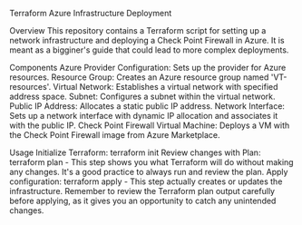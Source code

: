 Terraform Azure Infrastructure Deployment

Overview
This repository contains a Terraform script for setting up a network infrastructure and deploying a Check Point Firewall in Azure.  It is meant as a bigginer's guide that could lead to more complex deployments. 

Components
Azure Provider Configuration: Sets up the provider for Azure resources.
Resource Group: Creates an Azure resource group named 'VT-resources'.
Virtual Network: Establishes a virtual network with specified address space.
Subnet: Configures a subnet within the virtual network.
Public IP Address: Allocates a static public IP address.
Network Interface: Sets up a network interface with dynamic IP allocation and associates it with the public IP.
Check Point Firewall Virtual Machine: Deploys a VM with the Check Point Firewall image from Azure Marketplace.

Usage
Initialize Terraform: terraform init
Review changes with Plan: terraform plan - This step shows you what Terraform will do without making any changes. It's a good practice to always run and review the plan.
Apply configuration: terraform apply - This step actually creates or updates the infrastructure.
Remember to review the Terraform plan output carefully before applying, as it gives you an opportunity to catch any unintended changes.
